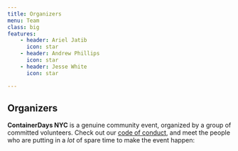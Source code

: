 ```yaml
---
title: Organizers
menu: Team
class: big
features:
    - header: Ariel Jatib
      icon: star
    - header: Andrew Phillips
      icon: star
    - header: Jesse White
      icon: star

---
```


## Organizers

**ContainerDays NYC** is a genuine community event, organized by a group of committed volunteers. Check out our [code of conduct](/2017-nyc-conduct), and meet the people who are putting in a _lot_ of spare time to make the event happen: